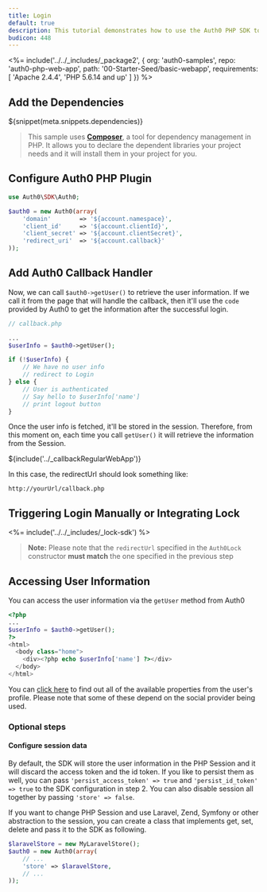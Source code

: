```yaml
---
title: Login
default: true
description: This tutorial demonstrates how to use the Auth0 PHP SDK to add authentication and authorization to your web app
budicon: 448
---
```


<%= include('../../_includes/_package2', {
  org: 'auth0-samples',
  repo: 'auth0-php-web-app',
  path: '00-Starter-Seed/basic-webapp',
  requirements: [
    'Apache 2.4.4',
    'PHP 5.6.14 and up'
  ]
}) %>

## Add the Dependencies

${snippet(meta.snippets.dependencies)}

> This sample uses **[Composer](https://getcomposer.org/doc/00-intro.md)**, a tool for dependency management in PHP. It allows you to declare the dependent libraries your project needs and it will install them in your project for you.

## Configure Auth0 PHP Plugin

```php
use Auth0\SDK\Auth0;

$auth0 = new Auth0(array(
    'domain'        => '${account.namespace}',
    'client_id'     => '${account.clientId}',
    'client_secret' => '${account.clientSecret}',
    'redirect_uri'  => '${account.callback}'
));
```

## Add Auth0 Callback Handler

Now, we can call `$auth0->getUser()` to retrieve the user information. If we call it from the page that will handle the callback, then it'll use the `code` provided by Auth0 to get the information after the successful login.

```php
// callback.php

...
$userInfo = $auth0->getUser();

if (!$userInfo) {
    // We have no user info
    // redirect to Login
} else {
    // User is authenticated
    // Say hello to $userInfo['name']
    // print logout button
}
```

Once the user info is fetched, it'll be stored in the session. Therefore, from this moment on, each time you call `getUser()` it will retrieve the information from the Session.

${include('../_callbackRegularWebApp')}

In this case, the redirectUrl should look something like:

```
http://yourUrl/callback.php
```

## Triggering Login Manually or Integrating Lock

<%= include('../../_includes/_lock-sdk') %>

> **Note:** Please note that the `redirectUrl` specified in the `Auth0Lock` constructor **must match** the one specified in the previous step

## Accessing User Information

You can access the user information via the `getUser` method from Auth0

```php
<?php
...
$userInfo = $auth0->getUser();
?>
<html>
  <body class="home">
    <div><?php echo $userInfo['name'] ?></div>
  </body>
</html>
```

You can [click here](/user-profile) to find out all of the available properties from the user's profile. Please note that some of these depend on the social provider being used.

### Optional steps

#### Configure session data

By default, the SDK will store the user information in the PHP Session and it will discard the access token and the id token. If you like to persist them as well, you can pass `'persist_access_token' => true` and `'persist_id_token' => true` to the SDK configuration in step 2. You can also disable session all together by passing `'store' => false`.

If you want to change PHP Session and use Laravel, Zend, Symfony or other abstraction to the session, you can create a class that implements get, set, delete and pass it to the SDK as following.

```php
$laravelStore = new MyLaravelStore();
$auth0 = new Auth0(array(
    // ...
    'store' => $laravelStore,
    // ...
));
```
